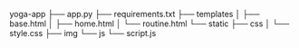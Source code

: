 yoga-app
├── app.py
├── requirements.txt
├── templates
│   ├── base.html
│   ├── home.html
│   └── routine.html
└── static
    ├── css
    │   └── style.css
    ├── img
    └── js
        └── script.js

